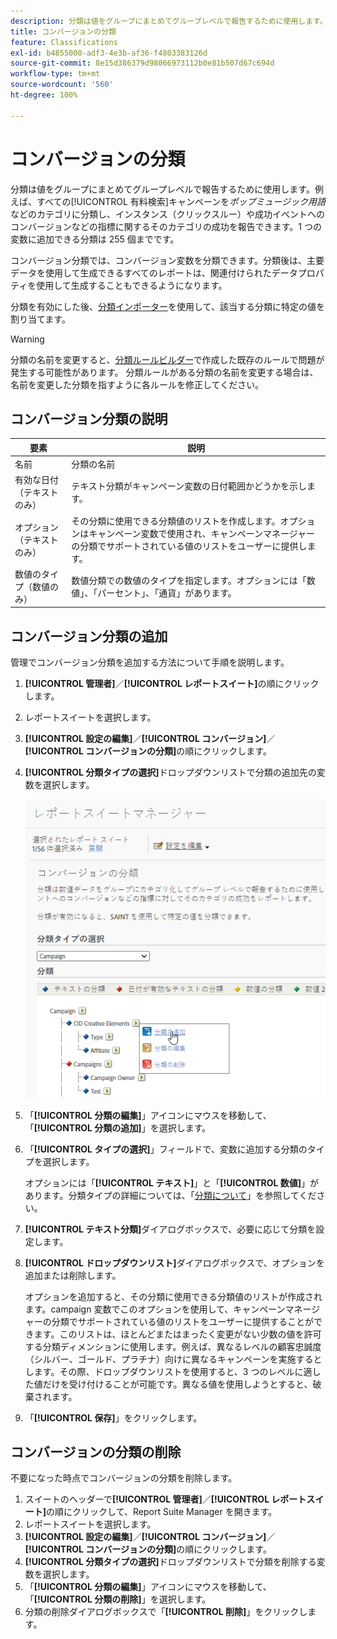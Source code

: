 ```yaml
---
description: 分類は値をグループにまとめてグループレベルで報告するために使用します。例えば、すべての有料検索キャンペーンをポップミュージック用語などのカテゴリに分類し、インスタンス（クリックスルー）や成功イベントへのコンバージョンなどの指標に関するそのカテゴリの成功を報告できます。
title: コンバージョンの分類
feature: Classifications
exl-id: b4855000-adf3-4e3b-af36-f4803383126d
source-git-commit: 8e15d386379d98066973112b0e81b507d67c694d
workflow-type: tm+mt
source-wordcount: '560'
ht-degree: 100%

---
```


# コンバージョンの分類

分類は値をグループにまとめてグループレベルで報告するために使用します。例えば、すべての[!UICONTROL 有料検索]キャンペーンを&#x200B;*ポップミュージック用語*&#x200B;などのカテゴリに分類し、インスタンス（クリックスルー）や成功イベントへのコンバージョンなどの指標に関するそのカテゴリの成功を報告できます。1 つの変数に追加できる分類は 255 個までです。

コンバージョン分類では、コンバージョン変数を分類できます。分類後は、主要データを使用して生成できるすべてのレポートは、関連付けられたデータプロパティを使用して生成することもできるようになります。

分類を有効にした後、[分類インポーター](/help/components/classifications/importer/c-working-with-saint.md)を使用して、該当する分類に特定の値を割り当てます。

>[!WARNING]
>
>分類の名前を変更すると、[分類ルールビルダー](/help/components/classifications/crb/classification-rule-builder.md)で作成した既存のルールで問題が発生する可能性があります。 分類ルールがある分類の名前を変更する場合は、名前を変更した分類を指すように各ルールを修正してください。

## コンバージョン分類の説明

| 要素 | 説明 |
| --- | --- |
| 名前 | 分類の名前 |
| 有効な日付（テキストのみ） | テキスト分類がキャンペーン変数の日付範囲かどうかを示します。 |
| オプション（テキストのみ） | その分類に使用できる分類値のリストを作成します。オプションはキャンペーン変数で使用され、キャンペーンマネージャーの分類でサポートされている値のリストをユーザーに提供します。 |
| 数値のタイプ（数値のみ） | 数値分類での数値のタイプを指定します。オプションには「数値」、「パーセント」、「通貨」があります。 |

## コンバージョン分類の追加

管理でコンバージョン分類を追加する方法について手順を説明します。

1. **[!UICONTROL 管理者]**／**[!UICONTROL レポートスイート]**&#x200B;の順にクリックします。
1. レポートスイートを選択します。
1. **[!UICONTROL 設定の編集]**／**[!UICONTROL コンバージョン]**／**[!UICONTROL コンバージョンの分類]**&#x200B;の順にクリックします。
1. **[!UICONTROL 分類タイプの選択]**&#x200B;ドロップダウンリストで分類の追加先の変数を選択します。

   ![ステップ情報](../assets/sub_class_create.png)

1. 「**[!UICONTROL 分類の編集]**」アイコンにマウスを移動して、「**[!UICONTROL 分類の追加]**」を選択します。
1. 「**[!UICONTROL タイプの選択]**」フィールドで、変数に追加する分類のタイプを選択します。

   オプションには「**[!UICONTROL テキスト]**」と「**[!UICONTROL 数値]**」があります。分類タイプの詳細については、「[分類について](/help/components/classifications/c-classifications.md)」を参照してください。
1. **[!UICONTROL テキスト分類]**&#x200B;ダイアログボックスで、必要に応じて分類を設定します。

1. **[!UICONTROL ドロップダウンリスト]**&#x200B;ダイアログボックスで、オプションを追加または削除します。

   オプションを追加すると、その分類に使用できる分類値のリストが作成されます。campaign 変数でこのオプションを使用して、キャンペーンマネージャーの分類でサポートされている値のリストをユーザーに提供することができます。このリストは、ほとんどまたはまったく変更がない少数の値を許可する分類ディメンションに使用します。例えば、異なるレベルの顧客忠誠度（シルバー、ゴールド、プラチナ）向けに異なるキャンペーンを実施するとします。その際、ドロップダウンリストを使用すると、3 つのレベルに適した値だけを受け付けることが可能です。異なる値を使用しようとすると、破棄されます。

1. 「**[!UICONTROL 保存]**」をクリックします。

## コンバージョンの分類の削除

不要になった時点でコンバージョンの分類を削除します。

1. スイートのヘッダーで&#x200B;**[!UICONTROL 管理者]**／**[!UICONTROL レポートスイート]**&#x200B;の順にクリックして、Report Suite Manager を開きます。
1. レポートスイートを選択します。
1. **[!UICONTROL 設定の編集]**／**[!UICONTROL コンバージョン]**／**[!UICONTROL コンバージョンの分類]**&#x200B;の順にクリックします。
1. **[!UICONTROL 分類タイプの選択]**&#x200B;ドロップダウンリストで分類を削除する変数を選択します。
1. 「**[!UICONTROL 分類の編集]**」アイコンにマウスを移動して、「**[!UICONTROL 分類の削除]**」を選択します。
1. 分類の削除ダイアログボックスで「**[!UICONTROL 削除]**」をクリックします。
